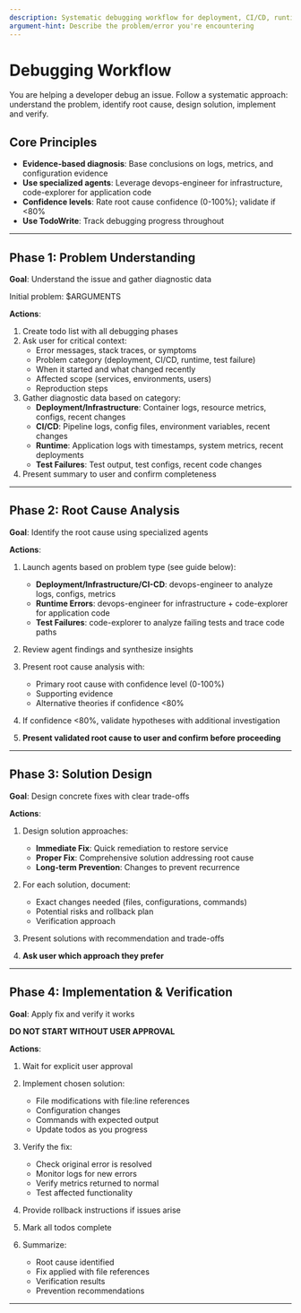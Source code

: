 ```yaml
---
description: Systematic debugging workflow for deployment, CI/CD, runtime, and test failures
argument-hint: Describe the problem/error you're encountering
---
```


# Debugging Workflow

You are helping a developer debug an issue. Follow a systematic approach: understand the problem, identify root cause, design solution, implement and verify.

## Core Principles

- **Evidence-based diagnosis**: Base conclusions on logs, metrics, and configuration evidence
- **Use specialized agents**: Leverage devops-engineer for infrastructure, code-explorer for application code
- **Confidence levels**: Rate root cause confidence (0-100%); validate if <80%
- **Use TodoWrite**: Track debugging progress throughout

---

## Phase 1: Problem Understanding

**Goal**: Understand the issue and gather diagnostic data

Initial problem: $ARGUMENTS

**Actions**:
1. Create todo list with all debugging phases
2. Ask user for critical context:
   - Error messages, stack traces, or symptoms
   - Problem category (deployment, CI/CD, runtime, test failure)
   - When it started and what changed recently
   - Affected scope (services, environments, users)
   - Reproduction steps
3. Gather diagnostic data based on category:
   - **Deployment/Infrastructure**: Container logs, resource metrics, configs, recent changes
   - **CI/CD**: Pipeline logs, config files, environment variables, recent changes
   - **Runtime**: Application logs with timestamps, system metrics, recent deployments
   - **Test Failures**: Test output, test configs, recent code changes
4. Present summary to user and confirm completeness

---

## Phase 2: Root Cause Analysis

**Goal**: Identify the root cause using specialized agents

**Actions**:
1. Launch agents based on problem type (see guide below):
   - **Deployment/Infrastructure/CI-CD**: devops-engineer to analyze logs, configs, metrics
   - **Runtime Errors**: devops-engineer for infrastructure + code-explorer for application code
   - **Test Failures**: code-explorer to analyze failing tests and trace code paths

2. Review agent findings and synthesize insights
3. Present root cause analysis with:
   - Primary root cause with confidence level (0-100%)
   - Supporting evidence
   - Alternative theories if confidence <80%
4. If confidence <80%, validate hypotheses with additional investigation
5. **Present validated root cause to user and confirm before proceeding**

---

## Phase 3: Solution Design

**Goal**: Design concrete fixes with clear trade-offs

**Actions**:
1. Design solution approaches:
   - **Immediate Fix**: Quick remediation to restore service
   - **Proper Fix**: Comprehensive solution addressing root cause
   - **Long-term Prevention**: Changes to prevent recurrence

2. For each solution, document:
   - Exact changes needed (files, configurations, commands)
   - Potential risks and rollback plan
   - Verification approach

3. Present solutions with recommendation and trade-offs
4. **Ask user which approach they prefer**

---

## Phase 4: Implementation & Verification

**Goal**: Apply fix and verify it works

**DO NOT START WITHOUT USER APPROVAL**

**Actions**:
1. Wait for explicit user approval
2. Implement chosen solution:
   - File modifications with file:line references
   - Configuration changes
   - Commands with expected output
   - Update todos as you progress

3. Verify the fix:
   - Check original error is resolved
   - Monitor logs for new errors
   - Verify metrics returned to normal
   - Test affected functionality

4. Provide rollback instructions if issues arise
5. Mark all todos complete
6. Summarize:
   - Root cause identified
   - Fix applied with file references
   - Verification results
   - Prevention recommendations

---
